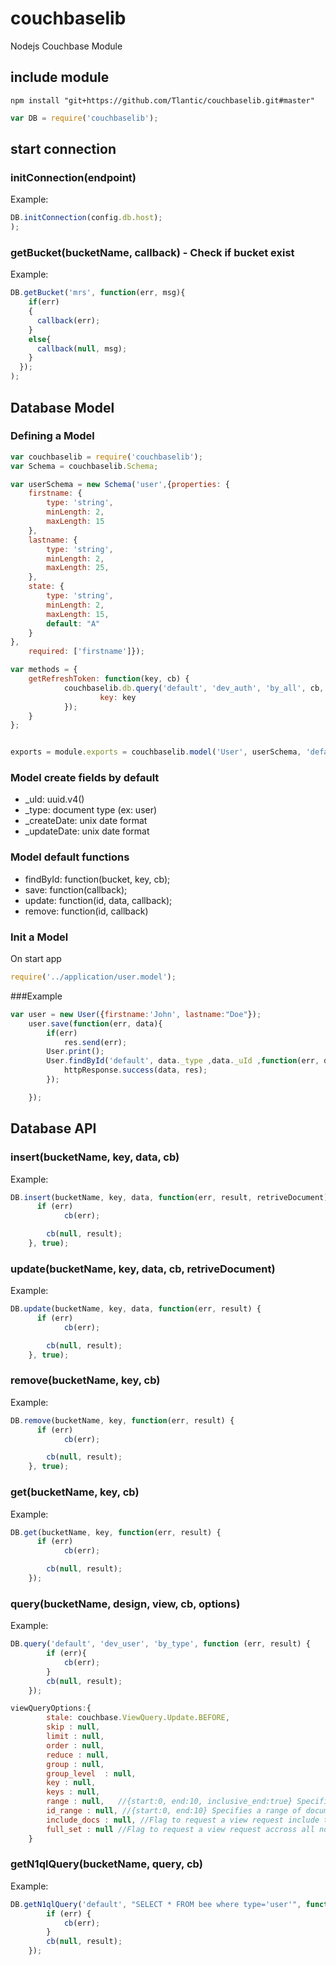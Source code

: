 couchbaselib
=================

Nodejs Couchbase Module


## include module  ##

```
npm install "git+https://github.com/Tlantic/couchbaselib.git#master"
```

```javascript
var DB = require('couchbaselib');
````

## start connection  ##

### initConnection(endpoint)

Example:

```javascript
DB.initConnection(config.db.host);
);
```

### getBucket(bucketName, callback) - Check if bucket exist

Example:

```javascript
DB.getBucket('mrs', function(err, msg){
    if(err)
    {
      callback(err);
    }
    else{
      callback(null, msg);
    }
  });
);
```

## Database Model  ##

### Defining a Model

```javascript
var couchbaselib = require('couchbaselib');
var Schema = couchbaselib.Schema;

var userSchema = new Schema('user',{properties: {
	firstname: {
		type: 'string',
		minLength: 2,
		maxLength: 15
	},
	lastname: {
		type: 'string',
		minLength: 2,
		maxLength: 25,
	},
	state: {
		type: 'string',
		minLength: 2,
		maxLength: 15,
		default: "A"
	}
},
	required: ['firstname']});

var methods = {
	getRefreshToken: function(key, cb) {
			couchbaselib.db.query('default', 'dev_auth', 'by_all', cb, {
					key: key
			});
	}
};


exports = module.exports = couchbaselib.model('User', userSchema, 'default', methods);
```

### Model create fields by default
- _uId: uuid.v4()
- _type: document type (ex: user)
- _createDate: unix date format
- _updateDate: unix date format

### Model default functions

- findById: function(bucket, key, cb);
- save: function(callback);
- update: function(id, data, callback);
- remove: function(id, callback)

### Init a Model

On start app

```javascript
require('../application/user.model');
```

###Example

```javascript
var user = new User({firstname:'John', lastname:"Doe"});
	user.save(function(err, data){
		if(err)
			res.send(err);
		User.print();
		User.findById('default', data._type ,data._uId ,function(err, data){
			httpResponse.success(data, res);
		});

	});
```

## Database API  ##

### insert(bucketName, key, data, cb)

Example:

```javascript
DB.insert(bucketName, key, data, function(err, result, retriveDocument) {
	  if (err)
            cb(err);

    	cb(null, result);
    }, true);

```

### update(bucketName, key, data, cb, retriveDocument)

Example:

```javascript
DB.update(bucketName, key, data, function(err, result) {
	  if (err)
            cb(err);

    	cb(null, result);
    }, true);

```
### remove(bucketName, key, cb)

Example:

```javascript
DB.remove(bucketName, key, function(err, result) {
	  if (err)
            cb(err);

    	cb(null, result);
    }, true);
```

### get(bucketName, key, cb)

Example:

```javascript
DB.get(bucketName, key, function(err, result) {
	  if (err)
            cb(err);

    	cb(null, result);
    });
```

### query(bucketName, design, view, cb, options)

Example:

```javascript
DB.query('default', 'dev_user', 'by_type', function (err, result) {
		if (err){
			cb(err);
		}
		cb(null, result);
	});
```
```javascript
viewQueryOptions:{
		stale: couchbase.ViewQuery.Update.BEFORE,
		skip : null,
		limit : null,
		order : null,
		reduce : null,
		group : null,
		group_level  : null,
		key : null,
		keys : null,
		range : null,   //{start:0, end:10, inclusive_end:true} Specifies a range of keys to retrieve from the index.
		id_range : null, //{start:0, end:10} Specifies a range of document id's to retrieve from the index.
		include_docs : null, //Flag to request a view request include the full document value.
		full_set : null //Flag to request a view request accross all nodes in the case of
	}
```


### getN1qlQuery(bucketName, query, cb)

Example:

```javascript
DB.getN1qlQuery('default', "SELECT * FROM bee where type='user'", function (err, result) {
		if (err) {
			cb(err);
		}
		cb(null, result);
	});
```
